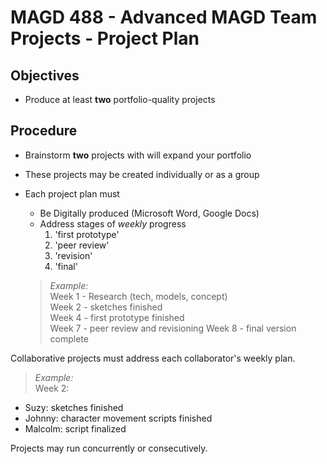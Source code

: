 # MAGD 488 - Advanced MAGD Team Projects - Project Plan



## Objectives
+ Produce at least **two** portfolio-quality projects

## Procedure
+ Brainstorm **two** projects with will expand your portfolio
+ These projects may be created individually or as a group

+ Each project plan must
	+	Be Digitally produced (Microsoft Word, Google Docs)
	+ Address stages of _weekly_ progress
		1. 'first prototype'
		2. 'peer review'
		3. 'revision'
		4. 'final'

	> *Example:*<br>
	> Week 1 - Research (tech, models, concept)<br>
	> Week 2 - sketches finished <br>
	> Week 4 - first prototype finished <br>
	> Week 7 - peer review and revisioning
	> Week 8 - final version complete


Collaborative projects must address each collaborator's weekly plan.
> *Example:*<br>
> Week 2:
- Suzy: sketches finished <br>
- Johnny: character movement scripts finished <br>
- Malcolm: script finalized

Projects may run concurrently or consecutively. 
